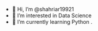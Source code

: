 - 👋 Hi, I’m @shahriar19921
- 👀 I’m interested in Data Science
- 🌱 I’m currently learning Python
.


